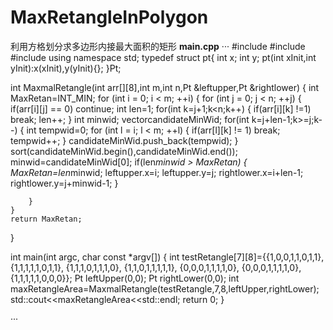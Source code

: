# MaxRetangleInPolygon
利用方格划分求多边形内接最大面积的矩形
**main.cpp**
···
#include<iostream>
#include<vector>
#include <algorithm>
using namespace std;
typedef struct pt{
    int x;
    int y;
    pt(int xInit,int yInit):x(xInit),y(yInit){};
}Pt;

int MaxmalRetangle(int arr[][8],int m,int n,Pt &leftupper,Pt &rightlower)
{
    int MaxRetan=INT_MIN;
    for (int i = 0; i < m; ++i)
    {
        for (int j = 0; j < n; ++j)
        {
            if(arr[i][j] == 0)
                continue;
            int len=1;
            for(int k=j+1;k<n;k++)
            {
                if(arr[i][k] !=1)
                    break;
                len++;
            }
            int minwid;
            vector<int>candidateMinWid;
            for(int k=j+len-1;k>=j;k--)
            {
                int tempwid=0;
                for (int l = i; l < m; ++l) {
                    if(arr[l][k] != 1)
                        break;
                    tempwid++;
                }
                candidateMinWid.push_back(tempwid);
            }
            sort(candidateMinWid.begin(),candidateMinWid.end());
            minwid=candidateMinWid[0];
            if(len*minwid > MaxRetan)
            {
                MaxRetan=len*minwid;
                leftupper.x=i;
                leftupper.y=j;
                rightlower.x=i+len-1;
                rightlower.y=j+minwid-1;
            }

        }
    }
    return MaxRetan;
}

int main(int argc, char const *argv[])
{
    int testRetangle[7][8]={{1,0,0,1,1,0,1,1},
                            {1,1,1,1,1,0,1,1},
                            {1,1,1,0,1,1,1,0},
                            {1,1,0,1,1,1,1,1},
                            {0,0,0,1,1,1,1,0},
                            {0,0,0,1,1,1,1,0},
                            {1,1,1,1,1,0,0,0}};
    Pt leftUpper(0,0);
    Pt rightLower(0,0);
    int maxRetangleArea=MaxmalRetangle(testRetangle,7,8,leftUpper,rightLower);
    std::cout<<maxRetangleArea<<std::endl;
    return 0;
}

···
